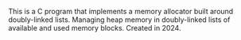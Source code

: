 This is a C program that implements a memory allocator built around doubly-linked lists. Managing heap memory in doubly-linked lists of available and used memory blocks. Created in 2024.
